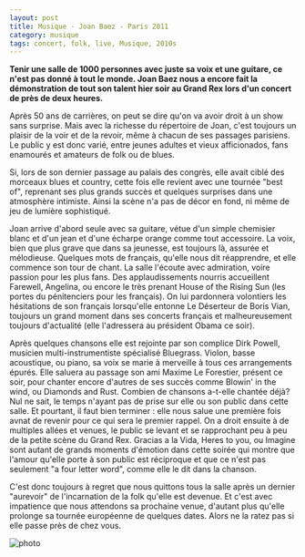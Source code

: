 ```yaml
---
layout: post
title: Musique - Joan Baez - Paris 2011
category: musique
tags: concert, folk, live, Musique, 2010s
---
```

**Tenir une salle de 1000 personnes avec juste sa voix et une guitare, ce n'est pas donné à tout le monde. Joan Baez nous a encore fait la démonstration de tout son talent hier soir au Grand Rex lors d'un concert de près de deux heures.**

Après 50 ans de carrières, on peut se dire qu'on va avoir droit à un show sans surprise. Mais avec la richesse du répertoire de Joan, c'est toujours un plaisir de la voir et de la revoir, même à chacun de ses passages parisiens. Le public y est donc varié, entre jeunes adultes et vieux afficionados, fans enamourés et amateurs de folk ou de blues.

Si, lors de son dernier passage au palais des congrès, elle avait ciblé des morceaux blues et country, cette fois elle revient avec une tournée "best of", reprenant ses plus grands succès et quelques surprises dans une atmosphère intimiste. Ainsi la scène n'a pas de décor en fond, ni même de jeu de lumière sophistiqué.

Joan arrive d'abord seule avec sa guitare, vétue d'un simple chemisier blanc et d'un jean et d'une écharpe orange comme tout accessoire. La voix, bien que plus grave que dans sa jeunesse, est toujours là, assurée et mélodieuse. Quelques mots de français, qu'elle nous dit réapprendre, et elle commence son tour de chant. La salle l'écoute avec admiration, voire passion pour les plus fans. Des applaudissements nourris accueillent Farewell, Angelina, ou encore le très prenant House of the Rising Sun (les portes du pénitenciers pour les français). On lui pardonnera volontiers les hésitations de son français lorsqu'elle entonne Le Déserteur de Boris Vian, toujours un grand moment dans ses concerts français et malheureusement toujours d'actualité (elle l'adressera au président Obama ce soir).

Après quelques chansons elle est rejointe par son complice Dirk Powell, musicien multi-instrumentiste spécialisé Bluegrass. Violon, basse acoustique, ou piano, sa voix se marie à merveille à tous ces arrangements épurés. Elle saluera au passage son ami Maxime Le Forestier, présent ce soir, pour chanter encore d'autres de ses succès comme Blowin' in the wind, ou Diamonds and Rust. Combien de chansons a-t-elle chantée déjà? Nul ne sait, le temps n'ayant pas de prise sur elle ou son public dans cette salle. Et pourtant, il faut bien terminer : elle nous salue une première fois avnat de revenir pour ce qui sera le premier rappel. On a droit ensuite à de multiples allées et venues, le public se levant et se rapprochant peu à peu de la petite scène du Grand Rex. Gracias a la Vida, Heres to you, ou Imagine sont autant de grands moments d'émotion dans cette soirée qui montre que l'amour qu'elle porte à son public est réciproque et que ce n'est pas seulement "a four letter word", comme elle le dit dans la chanson.

C'est donc toujours à regret que nous quittons tous la salle après un dernier "aurevoir" de l'incarnation de la folk qu'elle est devenue. Et c'est avec impatience que nous attendons sa prochaine venue, d'autant plus qu'elle prolonge sa tournée européenne de quelques dates. Alors ne la ratez pas si elle passe près de chez vous.

![photo](http://cheziceman.files.wordpress.com/2014/11/joan-baez.jpg)
